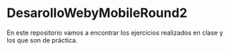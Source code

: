 # DesarolloWebyMobileRound2
En este repositorio vamos a encontrar los ejercicios realizados en clase y los que son de práctica. 

